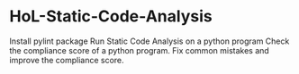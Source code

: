 # HoL-Static-Code-Analysis
Install pylint package Run Static Code Analysis on a python program Check the compliance score of a python program. Fix common mistakes and improve the compliance score.
